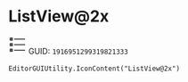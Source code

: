 # ListView@2x
![](/img/ListView@2x.png)
GUID: `1916951299319821333`
```
EditorGUIUtility.IconContent("ListView@2x")
```
